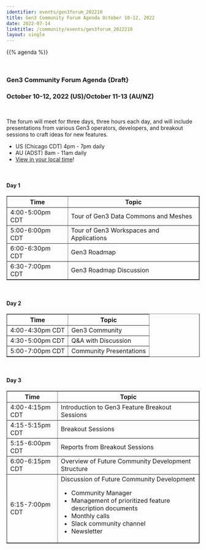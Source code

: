 ```yaml
---
identifier: events/gen3forum_202210
title: Gen3 Community Forum Agenda October 10-12, 2022
date: 2022-07-14
linktitle: /community/events/gen3forum_2022210
layout: single
---
```


{{% agenda %}}

<br>

### Gen3 Community Forum Agenda {Draft}
### October 10-12, 2022 (US)/October 11-13 (AU/NZ)

<br>

The forum will meet for three days, three hours each day, and will include presentations from various Gen3 operators, developers, and breakout sessions to craft ideas for new features.
<ul>
  <li> US (Chicago CDT) 4pm - 7pm daily </li>
  <li> AU (ADST) 8am - 11am daily  </li>
  <li> <a href=https://www.timeanddate.com/worldclock/fixedtime.html?msg=Gen3+Community+Forum+%28virtual%29&iso=20221010T16&p1=64&ah=3>View in your local time</a>! </li>
</ul>

<br>

#### Day 1

<table border=1 cellspacing="0" width="700">
  <tr>
    <th> Time </th>
    <th> Topic </th>
  </tr>
  <tr>
    <td> 4:00-5:00pm CDT </td>
    <td> Tour of Gen3 Data Commons and Meshes </td>
  </tr>
  <tr>
    <td> 5:00-6:00pm CDT  </td> <td> Tour of Gen3 Workspaces and Applications </td>
  </tr>
  <tr>
    <td> 6:00-6:30pm CDT </td> <td> Gen3 Roadmap </td>
  </tr>
  <tr>
    <td>6:30-7:00pm CDT </td> <td> Gen3 Roadmap Discussion </td>
  </tr>
</table>

<br>

#### Day 2

<table border=1 cellspacing="0" width="700">
  <tr>
    <th> Time </th>
    <th> Topic </th>
  </tr>
  <tr>
    <td> 4:00-4:30pm CDT </td> <td> Gen3 Community </td>
  </tr>
  <tr>
    <td> 4:30-5:00pm CDT </td>  <td> Q&A with Discussion </td>
  </tr>
  <tr>
    <td> 5:00-7:00pm CDT </td> <td> Community Presentations </td>
  </tr>
</table>

<br>

#### Day 3

<table border=1 cellspacing="0" width="700">
  <tr>
    <th> Time </th>
    <th> Topic </th>
  </tr>
  <tr>
    <td> 4:00-4:15pm CDT </td> <td> Introduction to Gen3 Feature Breakout Sessions </td>
  </tr>
  <tr>
    <td> 4:15-5:15pm CDT </td> <td>  Breakout Sessions </td>
  </tr>
  <tr>
    <td> 5:15-6:00pm CDT </td> <td>  Reports from Breakout Sessions </td>
  </tr>
  <tr>
    <td> 6:00-6:15pm CDT </td> <td> Overview of Future Community Development Structure </td>
  </tr>
  <tr>
    <td> 6:15-7:00pm CDT </td>
    <td> Discussion of Future Community Development <ul> <li> Community Manager </li> <li> Management of prioritized feature description documents </li> <li> Monthly calls </li> <li> Slack community channel </li> <li> Newsletter </li> </ul> </td>
  </tr>
</table>
